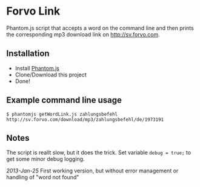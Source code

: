 # Forvo Link
Phantom.js script that accepts a word on the command line and then prints the corresponding mp3 download link on http://sv.forvo.com.

## Installation

- Install [Phantom.js](http://phantomjs.org/) 
- Clone/Download this project
- Done!

## Example command line usage
	$ phantomjs getWordLink.js zahlungsbefehl
	http://sv.forvo.com/download/mp3/zahlungsbefehl/de/1973191

## Notes
The script is reallt slow, but it does the trick. Set variable `debug = true;` to get some minor debug logging.

*2013-Jan-25* First working version, but without error management or handling of "word not found" 